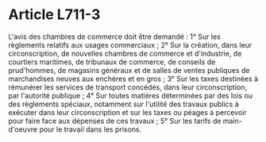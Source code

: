 # Article L711-3

L'avis des chambres de commerce doit être demandé :   1° Sur les règlements relatifs aux usages commerciaux ;   2° Sur la création, dans leur circonscription, de nouvelles chambres de commerce et d'industrie, de courtiers maritimes, de tribunaux de commerce, de conseils de prud'hommes, de magasins généraux et de salles de ventes publiques de marchandises neuves aux enchères et en gros ;   3° Sur les taxes destinées à rémunérer les services de transport concédés, dans leur circonscription, par l'autorité publique ;   4° Sur toutes matières déterminées par des lois ou des règlements spéciaux, notamment sur l'utilité des travaux publics à exécuter dans leur circonscription et sur les taxes ou péages à percevoir pour faire face aux dépenses de ces travaux ;   5° Sur les tarifs de main-d'oeuvre pour le travail dans les prisons.